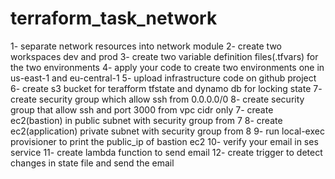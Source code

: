 # terraform_task_network

1- separate network resources into network module
2- create two workspaces dev and prod
3- create two variable definition files(.tfvars) for the two environments
4- apply your code to create two environments one in us-east-1 and eu-central-1
5- upload infrastructure code on github project
6- create s3 bucket for terafform tfstate and dynamo db for locking state
7- create security group which allow ssh from 0.0.0.0/0
8- create security group that allow ssh and port 3000 from vpc cidr only
7- create ec2(bastion) in public subnet with security group from 7
8- create ec2(application) private subnet with security group from 8
9- run local-exec provisioner to print the public_ip of bastion ec2
10- verify your email in ses service
11- create lambda function to send email
12- create trigger to detect changes in state file and send the email
